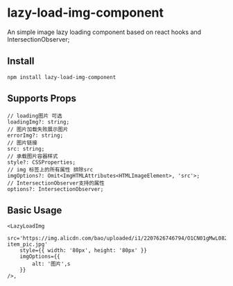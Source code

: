 # lazy-load-img-component

An simple image lazy loading component based on react hooks and IntersectionObserver;

## Install

```
npm install lazy-load-img-component
```

## Supports Props

```
// loading图片 可选
loadingImg?: string;
// 图片加载失败展示图片
errorImg?: string;
// 图片链接
src: string;
// 承载图片容器样式
style?: CSSProperties;
// img 标签上的所有属性 排除src
imgOptions?: Omit<ImgHTMLAttributes<HTMLImageElement>, 'src'>;
// IntersectionObserver支持的属性
options?: IntersectionObserver;
```

## Basic Usage

```
<LazyLoadImg
    src='https://img.alicdn.com/bao/uploaded/i1/2207626746794/O1CN01gMwL08203hU9QmV93_!!0-item_pic.jpg'
    style={{ width: '80px', height: '80px' }}
    imgOptions={{
        alt: '图片',s
    }}
/>,
```
